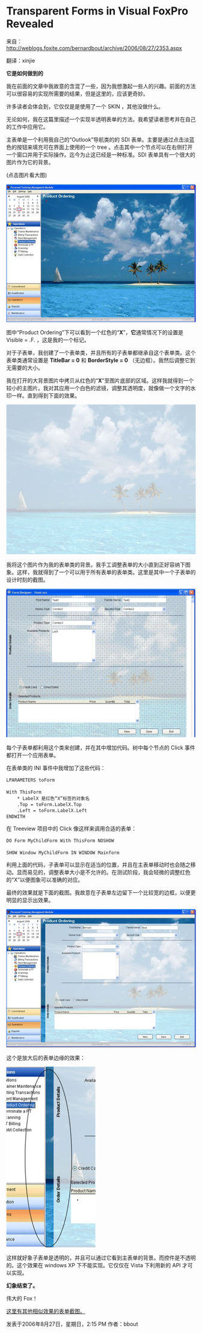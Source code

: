 # Transparent Forms in Visual FoxPro Revealed

来自：http://weblogs.foxite.com/bernardbout/archive/2006/08/27/2353.aspx

翻译：xinjie

**它是如何做到的**

我在前面的文章中我故意的含混了一些，因为我想激起一些人的兴趣。前面的方法可以很容易的实现所需要的结果，但是这里的，应该更奇妙。

许多读者会体会到，它仅仅是是使用了一个 SKIN ，其他没做什么。

无论如何，我在这篇里描述一个实现半透明表单的方法。我希望读者思考并在自己的工作中应用它。

主表单是一个利用我自己的“Outlook”导航类的的 SDI 表单。主要是通过点击淡蓝色的按钮来填充可在界面上使用的一个 tree 。点击其中一个节点可以在右侧打开一个窗口并用于实际操作。迄今为止这已经是一种标准。SDI 表单具有一个很大的图片作为它的背景。

(点击图片看大图)

![](form4.png)

图中“Product Ordering”下可以看到一个红色的“**X**”，**它**通常情况下的设置是 Visible = .F. ，这是我的一个标记。

对于子表单，我创建了一个表单类，并且所有的子表单都继承自这个表单类。这个表单类通常设置是 **TitleBar = 0** 和 **BorderStyle = 0** （无边框）。我然后调整它到无需要的大小。

我在打开的大背景图片中拷贝从红色的“**X**”至图片底部的区域。这样我就得到一个较小的主图片。我对其应用一个白色的滤镜，调整其透明度，就像做一个文字的水印一样。直到得到下面的效果。

![](form5.png)

我将这个图片作为我的表单类的背景。我手工调整表单的大小直到正好容纳下图象。这样，我就得到了一个可以用于所有表单的表单类。这里是其中一个子表单的设计时刻的截图。

![](form6.png)

每个子表单都利用这个类来创建，并在其中增加代码。树中每个节点的 Click 事件都打开一个应用表单。

在表单类的 INI 事件中我增加了这些代码：
```foxpro
LPARAMETERS toForm

With ThisForm
    * LabelX 是红色“X”标签的对象名
    .Top = toForm.LabelX.Top
    .Left = toForm.LabelX.Left
ENDWITH
```
在 Treeview 项目中的 Click 像这样来调用合适的表单：
```foxpro
DO Form MyChildForm With ThisForm NOSHOW

SHOW Window MyChildForm IN WINDOW Mainform
```
利用上面的代码，子表单可以显示在适当的位置，并且在主表单移动时也会随之移动。显而易见的，调整表单大小是不允许的。在测试阶段，我会轻微的调整红色的“X”以便图象可以准确的对应。

最终的效果就是下面的截图。我故意在子表单左边留下一个比较宽的边框，以便更明显的显示出效果。

![](form7.png)

这个是放大后的表单边缘的效果：

![](form8.png)

这样就好象子表单是透明的，并且可以通过它看到主表单的背景。而控件是不透明的。这个效果在 windows XP 下不能实现。它仅仅在 Vista 下利用新的 API 才可以实现。

**幻象结束了。**

伟大的 Fox！

[这里有其他相似效果的表单截图。](http://www.foxite.com/archives/seethrough-form-0000105324.htm)

发表于2006年8月27日，星期日，2:15 PM
作者：bbout

